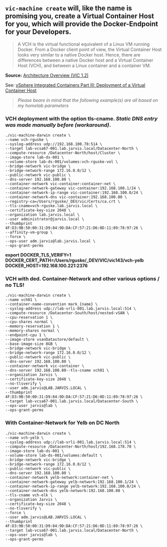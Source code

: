 ## `vic-machine create` will, like the name is promising you, create a Virtual Container Host for you, which will provide the Docker-Endpoint for your Developers.

> A VCH is the virtual functional equivalent of a Linux VM running Docker. From a Docker client point of view, the Virtual Container Host looks very similar to a native Docker host. Hence, there are differences between a native Docker host and a Virtual Container Host (VCH), and between a Linux container and a container VM.

**Source:** <a href="https://www.vmware.com/content/dam/digitalmarketing/vmware/en/pdf/vsphere/vmware-vsphere-integrated-containers-white-paper.pdf" target="_blank">Architecture Overview (VIC 1.2)</a>

See: <a href="https://rguske.github.io/post/vsphere-integrated-containers-part-iii-deployment-of-a-virtual-container-host/" target="_blank">vSphere Integrated Containers Part III: Deployment of a Virtual Container Host</a>

> *Please beare in mind that the following example(s) are all based on my homelab parameters*

### VCH deployment with the option tls-cname. *Static DNS entry was made manually before (workaround)*.

```
./vic-machine-darwin create \
--name vch-rguske \
--syslog-address udp://192.168.100.78:514 \
--target lab-vcsa67-001.lab.jarvis.local/Datacenter-North \
--compute-resource /Datacenter-North/host/Cluster \
--image-store lab-ds-001 \
--volume-store lab-ds-001/volumes:vch-rguske-vol \
--bridge-network vic-bridge \
--bridge-network-range 172.16.0.0/12 \
--public-network vic-public \
--dns-server 192.168.100.80 \
--container-network vic-container:container-net \
--container-network-gateway vic-container:192.168.100.1/24 \
--container-network-ip-range vic-container:192.168.100.0/24 \
--container-network-dns vic-container:192.168.100.80 \
--registry-ca=/Users/rguske/_DEV/vic/Certs/ca.crt \
--tls-cname=vch-rguske.lab.jarvis.local \
--certificate-key-size 2048 \
--organization lab.jarvis.local \
--user administrator@jarvis.local \
--thumbprint 4F:D3:9B:50:00:31:D9:84:9D:DA:CF:57:21:D6:0D:11:89:78:97:26 \
--affinity-vm-group \
--force \
--ops-user adm.jarvis@lab.jarvis.local \
--ops-grant-perms
```

**export DOCKER_TLS_VERIFY=1 DOCKER_CERT_PATH=/Users/rguske/_DEV/VIC/vic143/vch-yelb DOCKER_HOST=192.168.100.221:2376**

### VCH with ded. Container-Network and other various options / no TLS!

```
./vic-machine-darwin create \
--name vch01 \
--container-name-convention mark_{name} \
--syslog-address udp://lab-vrli-001.lab.jarvis.local:514 \
--compute-resource /Datacenter-South/host/nested-vSAN \
--cpu-reservation 1 \
--cpu-shares normal \
--memory-reservation 1 \
--memory-shares normal \
--endpoint-cpu 1 \
--image-store vsanDatastore/default \
--base-image-size 8GB \
--bridge-network vic-bridge \
--bridge-network-range 172.16.0.0/12 \
--public-network vic-public \
--dns-server 192.168.100.80 \
--container-network vic-container \
--dns-server 192.168.100.80--tls-cname vch01 \
--organization Jarvis \
--certificate-key-size 2048 \
--no-tlsverify \
--user adm.jarvis@LAB.JARVIS.LOCAL \
--thumbprint 4F:D3:9B:50:00:31:D9:84:9D:DA:CF:57:21:D6:0D:11:89:78:97:26 \
--target lab-vcsa67-001.lab.jarvis.local/Datacenter-South \
--ops-user jarvis@lab \
--ops-grant-perms
```

### With Container-Network for Yelb on DC North ###

```
./vic-machine-darwin create \
--name vch-yelb \
--syslog-address udp://lab-vrli-001.lab.jarvis.local:514 \
--compute-resource /Datacenter-North/host/192.168.178.70 \
--image-store lab-ds-001 \
--volume-store lab-ds-001/volumes:default \
--bridge-network vic-bridge \
--bridge-network-range 172.16.0.0/12 \
--public-network vic-public \
--dns-server 192.168.100.80 \
--container-network yelb-network:container-net \
--container-network-gateway yelb-network:192.168.100.1/24 \
--container-network-ip-range yelb-network:192.168.100.0/24 \
--container-network-dns yelb-network:192.168.100.80 \
--tls-cname vch-elk \
--organization Jarvis \
--certificate-key-size 2048 \
--no-tlsverify \
--force \
--user adm.jarvis@LAB.JARVIS.LOCAL \
--thumbprint 4F:D3:9B:50:00:31:D9:84:9D:DA:CF:57:21:D6:0D:11:89:78:97:26 \
--target lab-vcsa67-001.lab.jarvis.local/Datacenter-North \
--ops-user jarvis@lab \
--ops-grant-perms
```
